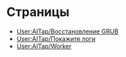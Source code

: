 # Страницы

  - [User:AITap/Восстановление
    GRUB](User:AITap/Восстановление_GRUB "wikilink")
  - [User:AITap/Покажите логи](User:AITap/Покажите_логи "wikilink")
  - [User:AITap/Worker](User:AITap/Worker "wikilink")
